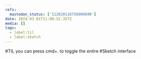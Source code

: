 ```yaml
---
refs:
  mastodon_status: ['112020116756909699']
date: 2024-03-01T11:08:52.357Z
media: []
tags:
  - label:til
  - label:sketch
---
```


#TIL you can press cmd+. to toggle the entire #Sketch interface
